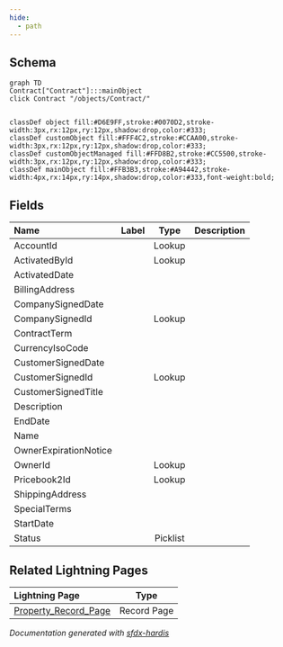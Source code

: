 ```yaml
---
hide:
  - path
---
```



## Schema

```mermaid
graph TD
Contract["Contract"]:::mainObject
click Contract "/objects/Contract/"


classDef object fill:#D6E9FF,stroke:#0070D2,stroke-width:3px,rx:12px,ry:12px,shadow:drop,color:#333;
classDef customObject fill:#FFF4C2,stroke:#CCAA00,stroke-width:3px,rx:12px,ry:12px,shadow:drop,color:#333;
classDef customObjectManaged fill:#FFD8B2,stroke:#CC5500,stroke-width:3px,rx:12px,ry:12px,shadow:drop,color:#333;
classDef mainObject fill:#FFB3B3,stroke:#A94442,stroke-width:4px,rx:14px,ry:14px,shadow:drop,color:#333,font-weight:bold;

```


<!-- Object description -->

## Fields

| Name      | Label | Type | Description |
| :-------- | :---- | :--: | :---------- | 
| AccountId |  | Lookup | <!-- --> |
| ActivatedById |  | Lookup | <!-- --> |
| ActivatedDate |  |  | <!-- --> |
| BillingAddress |  |  | <!-- --> |
| CompanySignedDate |  |  | <!-- --> |
| CompanySignedId |  | Lookup | <!-- --> |
| ContractTerm |  |  | <!-- --> |
| CurrencyIsoCode |  |  | <!-- --> |
| CustomerSignedDate |  |  | <!-- --> |
| CustomerSignedId |  | Lookup | <!-- --> |
| CustomerSignedTitle |  |  | <!-- --> |
| Description |  |  | <!-- --> |
| EndDate |  |  | <!-- --> |
| Name |  |  | <!-- --> |
| OwnerExpirationNotice |  |  | <!-- --> |
| OwnerId |  | Lookup | <!-- --> |
| Pricebook2Id |  | Lookup | <!-- --> |
| ShippingAddress |  |  | <!-- --> |
| SpecialTerms |  |  | <!-- --> |
| StartDate |  |  | <!-- --> |
| Status |  | Picklist | <!-- --> |






## Related Lightning Pages

| Lightning Page | Type |
| :----      | :--: | 
| [Property_Record_Page](../pages/Property_Record_Page.md) |  Record Page |


_Documentation generated with [sfdx-hardis](https://sfdx-hardis.cloudity.com)_
